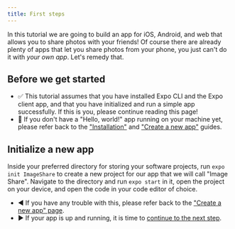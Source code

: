 ```yaml
---
title: First steps
---
```


In this tutorial we are going to build an app for iOS, Android, and web that allows you to share photos with your friends! Of course there are already plenty of apps that let you share photos from your phone, you just can't do it with *your own app*. Let's remedy that.

## Before we get started

- ✅ This tutorial assumes that you have installed Expo CLI and the Expo client app, and that you have initialized and run a simple app successfully. If this is you, please continue reading this page!
- 🛑 If you don't have a "Hello, world!" app running on your machine yet, please refer back to the ["Installation"](../../get-started/installation/) and ["Create a new app"](../../get-started/create-a-new-app) guides.

## Initialize a new app

Inside your preferred directory for storing your software projects, run `expo init ImageShare` to create a new project for our app that we will call "Image Share". Navigate to the directory and run `expo start` in it, open the project on your device, and open the code in your code editor of choice.

- ◀️ If you have any trouble with this, please refer back to the ["Create a new app" page](../../get-started/create-a-new-app/). 
- ▶️ If your app is up and running, it is time to [continue to the next step](../../tutorial/text/).